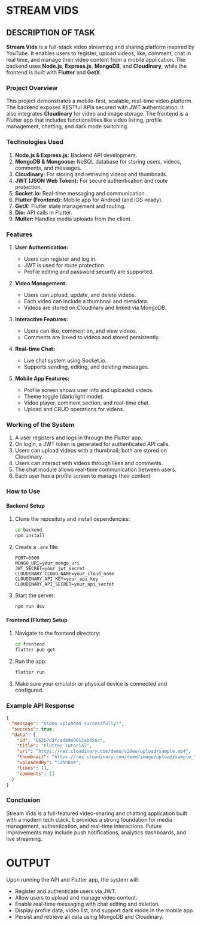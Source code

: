 # STREAM VIDS

## DESCRIPTION OF TASK

**Stream Vids** is a full-stack video streaming and sharing platform inspired by YouTube. It enables users to register, upload videos, like, comment, chat in real time, and manage their video content from a mobile application. The backend uses **Node.js**, **Express.js**, **MongoDB**, and **Cloudinary**, while the frontend is built with **Flutter** and **GetX**.

### Project Overview

This project demonstrates a mobile-first, scalable, real-time video platform. The backend exposes RESTful APIs secured with JWT authentication. It also integrates **Cloudinary** for video and image storage. The frontend is a Flutter app that includes functionalities like video listing, profile management, chatting, and dark mode switching.

### Technologies Used

1. **Node.js & Express.js:** Backend API development.
2. **MongoDB & Mongoose:** NoSQL database for storing users, videos, comments, and messages.
3. **Cloudinary:** For storing and retrieving videos and thumbnails.
4. **JWT (JSON Web Token):** For secure authentication and route protection.
5. **Socket.io:** Real-time messaging and communication.
6. **Flutter (Frontend):** Mobile app for Android (and iOS-ready).
7. **GetX:** Flutter state management and routing.
8. **Dio:** API calls in Flutter.
9. **Multer:** Handles media uploads from the client.

### Features

1. **User Authentication:**
   - Users can register and log in.
   - JWT is used for route protection.
   - Profile editing and password security are supported.

2. **Video Management:**
   - Users can upload, update, and delete videos.
   - Each video can include a thumbnail and metadata.
   - Videos are stored on Cloudinary and linked via MongoDB.

3. **Interactive Features:**
   - Users can like, comment on, and view videos.
   - Comments are linked to videos and stored persistently.

4. **Real-time Chat:**
   - Live chat system using Socket.io.
   - Supports sending, editing, and deleting messages.

5. **Mobile App Features:**
   - Profile screen shows user info and uploaded videos.
   - Theme toggle (dark/light mode).
   - Video player, comment section, and real-time chat.
   - Upload and CRUD operations for videos.

### Working of the System

1. A user registers and logs in through the Flutter app.
2. On login, a JWT token is generated for authenticated API calls.
3. Users can upload videos with a thumbnail; both are stored on Cloudinary.
4. Users can interact with videos through likes and comments.
5. The chat module allows real-time communication between users.
6. Each user has a profile screen to manage their content.

### How to Use

#### Backend Setup

1. Clone the repository and install dependencies:
   ```bash
   cd backend
   npm install
   ```

2. Create a `.env` file:
   ```env
   PORT=5000
   MONGO_URI=your_mongo_uri
   JWT_SECRET=your_jwt_secret
   CLOUDINARY_CLOUD_NAME=your_cloud_name
   CLOUDINARY_API_KEY=your_api_key
   CLOUDINARY_API_SECRET=your_api_secret
   ```

3. Start the server:
   ```bash
   npm run dev
   ```

#### Frontend (Flutter) Setup

1. Navigate to the frontend directory:
   ```bash
   cd frontend
   flutter pub get
   ```

2. Run the app:
   ```bash
   flutter run
   ```

3. Make sure your emulator or physical device is connected and configured.

### Example API Response

```json
{
  "message": "Video uploaded successfully!",
  "success": true,
  "data": {
    "id": "662b7d2fcad89e0012ab456c",
    "title": "Flutter Tutorial",
    "url": "https://res.cloudinary.com/demo/video/upload/sample.mp4",
    "thumbnail": "https://res.cloudinary.com/demo/image/upload/sample_thumbnail.jpg",
    "uploadedBy": "JohnDoe",
    "likes": [],
    "comments": []
  }
}
```

### Conclusion

Stream Vids is a full-featured video-sharing and chatting application built with a modern tech stack. It provides a strong foundation for media management, authentication, and real-time interactions. Future improvements may include push notifications, analytics dashboards, and live streaming.

# OUTPUT

Upon running the API and Flutter app, the system will:
- Register and authenticate users via JWT.
- Allow users to upload and manage video content.
- Enable real-time messaging with chat editing and deletion.
- Display profile data, video list, and support dark mode in the mobile app.
- Persist and retrieve all data using MongoDB and Cloudinary.
